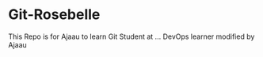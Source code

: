 # Git-Rosebelle
This Repo is for Ajaau to learn Git 
Student at ...
DevOps learner
modified by Ajaau
